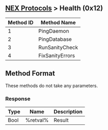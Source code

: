 ## [NEX Protocols](NEX-Protocols.md) > Health (0x12)

| Method ID | Method Name |
| --- | --- |
| 1 | PingDaemon |
| 2 | PingDatabase |
| 3 | RunSanityCheck |
| 4 | FixSanityErrors |

## Method Format
These methods do not take any parameters.

### Response
| Type | Name | Description |
| --- | --- | --- |
| Bool | %retval% | Result |